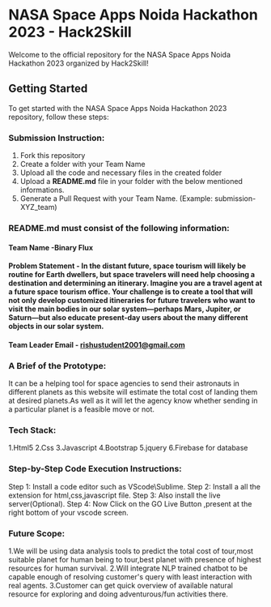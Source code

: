 # NASA Space Apps Noida Hackathon 2023 - Hack2Skill

Welcome to the official repository for the NASA Space Apps Noida Hackathon 2023 organized by Hack2Skill!

## Getting Started

To get started with the NASA Space Apps Noida Hackathon 2023 repository, follow these steps:

### Submission Instruction:
  1. Fork this repository
  2. Create a folder with your Team Name
  3. Upload all the code and necessary files in the created folder
  4. Upload a **README.md** file in your folder with the below mentioned informations.
  5. Generate a Pull Request with your Team Name. (Example: submission-XYZ_team)

### README.md must consist of the following information:

#### Team Name -Binary Flux
#### Problem Statement - In the distant future, space tourism will likely be routine for Earth dwellers, but space travelers will need help choosing a destination and determining an itinerary. Imagine you are a travel agent at a future space tourism office. Your challenge is to create a tool that will not only develop customized itineraries for future travelers who want to visit the main bodies in our solar system—perhaps Mars, Jupiter, or Saturn—but also educate present-day users about the many different objects in our solar system.
#### Team Leader Email - rishustudent2001@gmail.com

### A Brief of the Prototype:
  It can be a helping tool for space agencies to send their astronauts in different planets as this website will estimate the total cost of landing them at desired planets.As well as it will let the agency know whether sending in a particular planet is a feasible move or not.
  
### Tech Stack: 
  1.Html5
  2.Css
  3.Javascript
  4.Bootstrap
  5.jquery
  6.Firebase for database

     
### Step-by-Step Code Execution Instructions:
Step 1: Install a code editor such as VScode\Sublime.
Step 2: Install a all the extension for html,css,javascript file.
Step 3: Also install the live server(Optional).
Step 4: Now Click on the GO Live Button ,present at the right bottom of your vscode screen.  
### Future Scope:
  1.We will be using data analysis tools to predict the total cost of tour,most suitable planet for human being to tour,best planet with presence of highest resources for human survival.
  2.Will integrate NLP trained chatbot to be capable enough of resolving customer's query with least interaction with real agents.
  3.Customer can get quick overview of available natural resource for exploring and doing adventurous/fun activities there.

